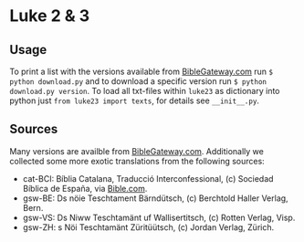 Luke 2 & 3
==========

Usage
-----
To print a list with the versions available from [BibleGateway.com](http://www.biblegateway.com/) run `$ python download.py` and to download a specific version run `$ python download.py version`. To load all txt-files within `luke23` as dictionary into python just `from luke23 import texts`, for details see `__init__.py`.

Sources
-------
Many versions are availble from [BibleGateway.com](http://www.biblegateway.com/). Additionally we collected some more exotic translations from the following sources:
* cat-BCI: Bíblia Catalana, Traducció Interconfessional, (c) Sociedad Bíblica de España, via [Bible.com](https://www.bible.com/versions/335-bci-biblia-catalana-traduccion-interconfesional).
* gsw-BE: Ds nöie Teschtament Bärndütsch, (c) Berchtold Haller Verlag, Bern.
* gsw-VS: Ds Niww Teschtamänt uf Wallisertitsch, (c) Rotten Verlag, Visp.
* gsw-ZH: s Nöi Teschtamänt Züritüütsch, (c) Jordan Verlag, Zürich.
